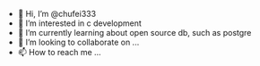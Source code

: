 - 👋 Hi, I’m @chufei333
- 👀 I’m interested in c development
- 🌱 I’m currently learning about open source db, such as postgre 
- 💞️ I’m looking to collaborate on ...
- 📫 How to reach me ...

<!---
chufei333/chufei333 is a ✨ special ✨ repository because its `README.md` (this file) appears on your GitHub profile.
You can click the Preview link to take a look at your changes.
--->
